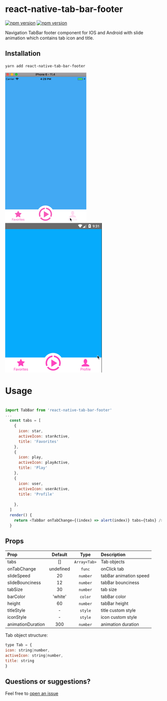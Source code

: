 # react-native-tab-bar-footer
[![npm version](http://img.shields.io/npm/v/react-native-tab-bar-footer.svg?style=flat-square)](https://npmjs.org/package/react-native-tab-bar-footer "View this project on npm")
[![npm version](http://img.shields.io/npm/dm/react-native-tab-bar-footer.svg?style=flat-square)](https://npmjs.org/package/react-native-tab-bar-footer "View this project on npm")

Navigation TabBar footer component for IOS and Android with slide animation which contains tab icon and title.

## Installation
`yarn add react-native-tab-bar-footer`

![](./src/demo-ios.gif)
![](./src/demo-android.gif)

# Usage

```js

import TabBar from 'react-native-tab-bar-footer'
...
  const tabs = [
    {
      icon: star,
      activeIcon: starActive,
      title: 'Favorites'
    },
    {
      icon: play,
      activeIcon: playActive,
      title: 'Play'
    },
    {
      icon: user,
      activeIcon: userActive,
      title: 'Profile'
      
    },
  ]
  render() {
    return <TabBar onTabChange={(index) => alert(index)} tabs={tabs} />
  }
```

## Props

| Prop  | Default  | Type | Description |
| :------------ |:---------------:| :---------------:| :-----|
| tabs | [] | `Array<Tab>` | Tab objects |
| onTabChange | undefined | `func` | onClick tab |
| slideSpeed | 20 | `number` | tabBar animation speed |
| slideBounciness | 12 | `number` | tabBar bounciness |
| tabSize | 30 | `number` | tab size |
| barColor | 'white' | `color` | tabBar color |
| height | 60 | `number` | tabBar height |
| titleStyle | - | `style` | title custom style |
| iconStyle | - | `style` | icon custom style |
| animationDuration | 300 | `number` | animation duration |

Tab object structure: 

```js
type Tab = { 
icon: string|number, 
activeIcon: string|number, 
title: string
}
```

## Questions or suggestions?

Feel free to [open an issue](https://github.com/ArtemKosiakevych/react-native-tab-bar-footer/issues)
